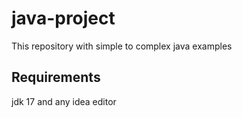# java-project
This repository with simple to complex java examples


## Requirements
jdk 17 and any idea editor
